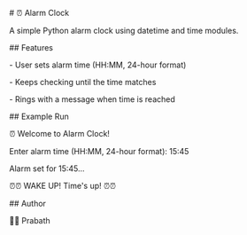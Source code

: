 \# ⏰ Alarm Clock



A simple Python alarm clock using datetime and time modules.



\## Features

\- User sets alarm time (HH:MM, 24-hour format)

\- Keeps checking until the time matches

\- Rings with a message when time is reached



\## Example Run

⏰ Welcome to Alarm Clock!

Enter alarm time (HH:MM, 24-hour format): 15:45

Alarm set for 15:45...

⏰⏰ WAKE UP! Time's up! ⏰⏰





\## Author

👨‍💻 Prabath



